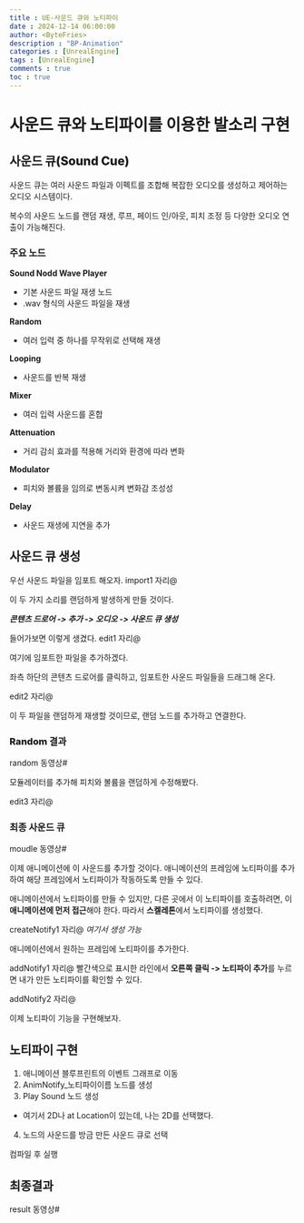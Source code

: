 ```yaml
---
title : UE-사운드 큐와 노티파이
date : 2024-12-14 06:00:00
author: <ByteFries>
description : "BP-Animation"
categories : [UnrealEngine]
tags : [UnrealEngine]
comments : true
toc : true
---
```


# <span style = "font-weight: 800;">사운드 큐와 노티파이를 이용한 발소리 구현</span>

## <span style = "font-weight: 800;">사운드 큐(Sound Cue)</span>
사운드 큐는 여러 사운드 파일과 이펙트를 조합해 복잡한 오디오를 생성하고 제어하는 오디오 시스템이다.

복수의 사운드 노드를 랜덤 재생, 루프, 페이드 인/아웃, 피치 조정 등 다양한 오디오 연출이 가능해진다.

### <span style = "font-weight: 800;">주요 노드</span>

**Sound Nodd Wave Player**
  - 기본 사운드 파일 재생 노드
  - .wav 형식의 사운드 파일을 재생

**Random**
  - 여러 입력 중 하나를 무작위로 선택해 재생

**Looping**
  - 사운드를 반복 재생

**Mixer**
  - 여러 입력 사운드를 혼합

**Attenuation**
  - 거리 감쇠 효과를 적용해 거리와 환경에 따라 변화

**Modulator**
  - 피치와 볼륨을 임의로 변동시켜 변화감 조성성

**Delay**
  - 사운드 재생에 지연을 추가

## <span style = "font-weight: 800;">사운드 큐 생성</span>

우선 사운드 파일을 임포트 해오자.
import1 자리@

이 두 가지 소리를 랜덤하게 발생하게 만들 것이다.

***콘텐츠 드로어 -> 추가 -> 오디오 -> 사운드 큐 생성***

들어가보면 이렇게 생겼다.
edit1 자리@

여기에 임포트한 파일을 추가하겠다.

좌측 하단의 콘텐츠 드로어를 클릭하고, 임포트한 사운드 파일들을 드래그해 온다.

edit2 자리@

이 두 파일을 랜덤하게 재생할 것이므로, 랜덤 노드를 추가하고 연결한다.

### <span style = "font-weight: 800;">Random 결과</span>
random 동영상#

모듈레이터를 추가해 피치와 볼륨을 랜덤하게 수정해봤다.

edit3 자리@

### <span style = "font-weight: 800;">최종 사운드 큐</span>
moudle 동영상#

이제 애니메이션에 이 사운드를 추가할 것이다.
애니메이션의 프레임에 노티파이를 추가하여 해당 프레임에서 노티파이가 작동하도록 만들 수 있다.

애니메이션에서 노티파이를 만들 수 있지만, 다른 곳에서 이 노티파이를 호출하려면, 이 **애니메이션에 먼저 접근**해야 한다. 따라서 **스켈레톤**에서 노티파이를 생성했다.

createNotify1 자리@
_여기서 생성 가능_

애니메이션에서 원하는 프레임에 노티파이를 추가한다.

addNotify1 자리@
빨간색으로 표시한 라인에서 **오른쪽 클릭 -> 노티파이 추가**를 누르면 내가 만든 노티파이를 확인할 수 있다.

addNotify2 자리@


이제 노티파이 기능을 구현해보자.

## <span style = "font-weight: 800;">노티파이 구현</span>

1. 애니메이션 블루프린트의 이벤트 그래프로 이동
2. AnimNotify_노티파이이름 노드를 생성
3. Play Sound 노드 생성
  - 여기서 2D나 at Location이 있는데, 나는 2D를 선택했다.
4. 노드의 사운드를 방금 만든 사운드 큐로 선택
  
컴파일 후 실행
## <span style = "font-weight: 800;">최종결과</span>

result 동영상#
